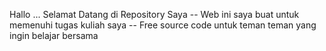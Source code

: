 Hallo ... Selamat Datang di Repository Saya
-- Web ini saya buat untuk memenuhi tugas kuliah saya --
Free source code untuk teman teman yang ingin belajar bersama
